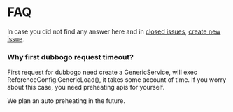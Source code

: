 # FAQ

In case you did not find any answer here and in [closed issues](https://github.com/apache/dubbo-go-pixiu/issues?q=is%3Aissue+is%3Aclosed), [create new issue](https://github.com/apache/dubbo-go-pixiu/issues/new/choose).

### Why first dubbogo request timeout?

First request for dubbogo need create a GenericService, will exec ReferenceConfig.GenericLoad(), it takes some account of time. If you worry about this case, you need preheating apis for yourself.

We plan an auto preheating in the future.



 